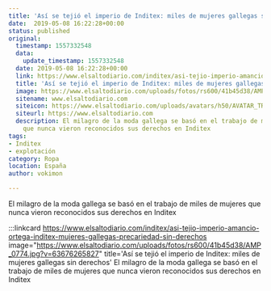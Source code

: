 ```yaml
---
title: 'Así se tejió el imperio de Inditex: miles de mujeres gallegas sin derechos'
date:  2019-05-08 16:22:28+00:00
status: published
original:
  timestamp: 1557332548
  data:
    update_timestamp: 1557332548
  date: 2019-05-08 16:22:28+00:00
  link: https://www.elsaltodiario.com/inditex/asi-tejio-imperio-amancio-ortega-inditex-mujeres-gallegas-precariedad-sin-derechos
  title: 'Así se tejió el imperio de Inditex: miles de mujeres gallegas sin derechos'
  image: https://www.elsaltodiario.com/uploads/fotos/rs600/41b45d38/AMP_0774.jpg?v=63676265827
  sitename: www.elsaltodiario.com
  siteicon: https://www.elsaltodiario.com/uploads/avatars/h50/AVATAR_TRANSPARENTE.jpg?v=63760661653
  siteurl: https://www.elsaltodiario.com
  description: El milagro de la moda gallega se basó en el trabajo de miles de mujeres
    que nunca vieron reconocidos sus derechos en Inditex
tags:
- Inditex
- explotación
category: Ropa
location: España
author: vokimon

---
```

El milagro de la moda gallega se basó en el trabajo de miles de mujeres que nunca vieron reconocidos sus derechos en Inditex

:::linkcard https://www.elsaltodiario.com/inditex/asi-tejio-imperio-amancio-ortega-inditex-mujeres-gallegas-precariedad-sin-derechos image="https://www.elsaltodiario.com/uploads/fotos/rs600/41b45d38/AMP_0774.jpg?v=63676265827" title='Así se tejió el imperio de Inditex: miles de mujeres gallegas sin derechos'
    El milagro de la moda gallega se basó en el trabajo de miles de mujeres que nunca vieron reconocidos sus derechos en Inditex

